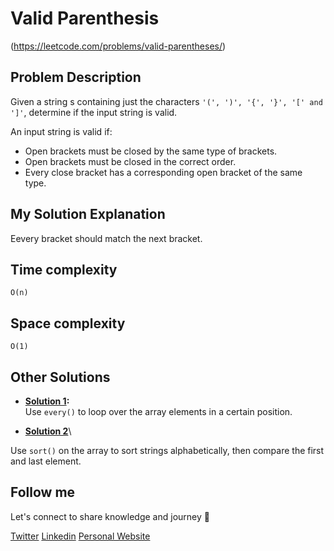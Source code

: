 # Valid Parenthesis
(https://leetcode.com/problems/valid-parentheses/)

## Problem Description 
Given a string s containing just the characters ``` '(', ')', '{', '}', '[' and ']' ```, determine if the input string is valid.

An input string is valid if:

* Open brackets must be closed by the same type of brackets.
* Open brackets must be closed in the correct order.
* Every close bracket has a corresponding open bracket of the same type.


## My Solution Explanation 
Eevery bracket should match the next bracket.

## Time complexity

    O(n)

## Space complexity

    O(1)    

## Other Solutions
- **[Solution 1](https://leetcode.com/problems/longest-common-prefix/solutions/3825300/most-easy-javascript-solution-beat-96/):**\
 Use `every()` to loop over the array elements in a certain position.

- **[Solution 2](https://leetcode.com/problems/longest-common-prefix/solutions/3291991/using-simple-str-sort-method-5-line-code/)**\

Use `sort()` on the array to sort strings alphabetically, then compare the first and last element.

## Follow me 
Let's connect to share knowledge and journey 🚀

[Twitter](https://twitter.com/abdelhai_jamal)
[Linkedin](https://www.linkedin.com/in/abdelhai95/)
[Personal Website](https://abdelhaijamal.com/)